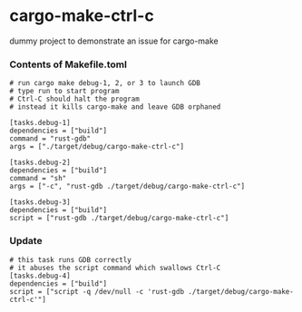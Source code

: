 # cargo-make-ctrl-c
dummy project to demonstrate an issue for cargo-make

### Contents of Makefile.toml

```
# run cargo make debug-1, 2, or 3 to launch GDB
# type run to start program
# Ctrl-C should halt the program
# instead it kills cargo-make and leave GDB orphaned

[tasks.debug-1]
dependencies = ["build"]
command = "rust-gdb"
args = ["./target/debug/cargo-make-ctrl-c"]

[tasks.debug-2]
dependencies = ["build"]
command = "sh"
args = ["-c", "rust-gdb ./target/debug/cargo-make-ctrl-c"]

[tasks.debug-3]
dependencies = ["build"]
script = ["rust-gdb ./target/debug/cargo-make-ctrl-c"]
```

### Update

```
# this task runs GDB correctly
# it abuses the script command which swallows Ctrl-C
[tasks.debug-4]
dependencies = ["build"]
script = ["script -q /dev/null -c 'rust-gdb ./target/debug/cargo-make-ctrl-c'"]
```

